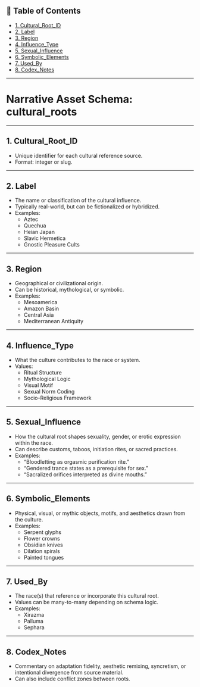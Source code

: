 ## 📘 Table of Contents

- [1. Cultural_Root_ID](#1_cultural_root_id)
- [2. Label](#2_label)
- [3. Region](#3_region)
- [4. Influence_Type](#4_influence_type)
- [5. Sexual_Influence](#5_sexual_influence)
- [6. Symbolic_Elements](#6_symbolic_elements)
- [7. Used_By](#7_used_by)
- [8. Codex_Notes](#8_codex_notes)

---

# **Narrative Asset Schema: cultural_roots**

---

## 1. Cultural_Root_ID

- Unique identifier for each cultural reference source.
- Format: integer or slug.

---

## 2. Label

- The name or classification of the cultural influence.
- Typically real-world, but can be fictionalized or hybridized.
- Examples:
  - Aztec
  - Quechua
  - Heian Japan
  - Slavic Hermetica
  - Gnostic Pleasure Cults

---

## 3. Region

- Geographical or civilizational origin.
- Can be historical, mythological, or symbolic.
- Examples:
  - Mesoamerica
  - Amazon Basin
  - Central Asia
  - Mediterranean Antiquity

---

## 4. Influence_Type

- What the culture contributes to the race or system.
- Values:
  - Ritual Structure
  - Mythological Logic
  - Visual Motif
  - Sexual Norm Coding
  - Socio-Religious Framework

---

## 5. Sexual_Influence

- How the cultural root shapes sexuality, gender, or erotic expression within the race.
- Can describe customs, taboos, initiation rites, or sacred practices.
- Examples:
  - “Bloodletting as orgasmic purification rite.”
  - “Gendered trance states as a prerequisite for sex.”
  - “Sacralized orifices interpreted as divine mouths.”

---

## 6. Symbolic_Elements

- Physical, visual, or mythic objects, motifs, and aesthetics drawn from the culture.
- Examples:
  - Serpent glyphs
  - Flower crowns
  - Obsidian knives
  - Dilation spirals
  - Painted tongues

---

## 7. Used_By

- The race(s) that reference or incorporate this cultural root.
- Values can be many-to-many depending on schema logic.
- Examples:
  - Xirazma
  - Palluma
  - Sephara

---

## 8. Codex_Notes

- Commentary on adaptation fidelity, aesthetic remixing, syncretism, or intentional divergence from source material.
- Can also include conflict zones between roots.
